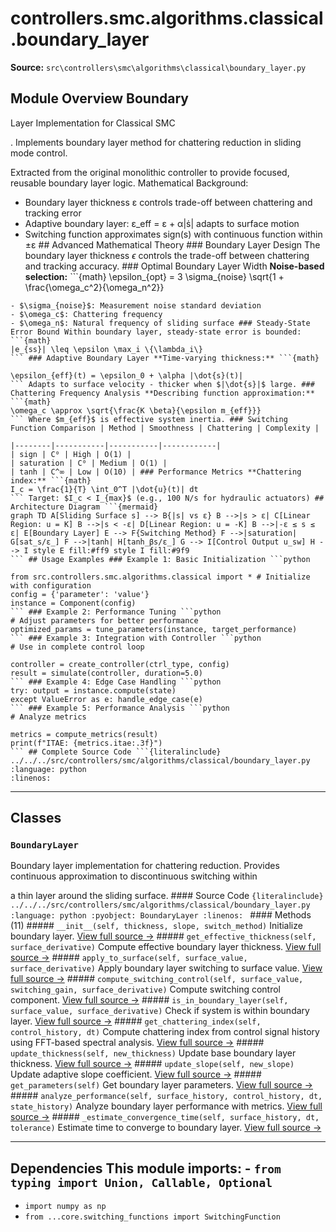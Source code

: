 # controllers.smc.algorithms.classical.boundary_layer

**Source:** `src\controllers\smc\algorithms\classical\boundary_layer.py`

## Module Overview Boundary

Layer Implementation for Classical SMC

. Implements boundary layer method for chattering reduction in sliding mode control.


Extracted from the original monolithic controller to provide focused, reusable
boundary layer logic. Mathematical Background:
- Boundary layer thickness ε controls trade-off between chattering and tracking error
- Adaptive boundary layer: ε_eff = ε + α|ṡ| adapts to surface motion
- Switching function approximates sign(s) with continuous function within ±ε ## Advanced Mathematical Theory ### Boundary Layer Design The boundary layer thickness $\epsilon$ controls the trade-off between chattering and tracking accuracy. ### Optimal Boundary Layer Width **Noise-based selection:** ```{math}
\epsilon_{opt} = 3 \sigma_{noise} \sqrt{1 + \frac{\omega_c^2}{\omega_n^2}}
``` Where:
- $\sigma_{noise}$: Measurement noise standard deviation
- $\omega_c$: Chattering frequency
- $\omega_n$: Natural frequency of sliding surface ### Steady-State Error Bound Within boundary layer, steady-state error is bounded: ```{math}
|e_{ss}| \leq \epsilon \max_i \{\lambda_i\}
``` ### Adaptive Boundary Layer **Time-varying thickness:** ```{math}

\epsilon_{eff}(t) = \epsilon_0 + \alpha |\dot{s}(t)|
``` Adapts to surface velocity - thicker when $|\dot{s}|$ large. ### Chattering Frequency Analysis **Describing function approximation:** ```{math}
\omega_c \approx \sqrt{\frac{K \beta}{\epsilon m_{eff}}}
``` Where $m_{eff}$ is effective system inertia. ### Switching Function Comparison | Method | Smoothness | Chattering | Complexity |

|--------|-----------|-----------|------------|
| sign | C⁰ | High | O(1) |
| saturation | C⁰ | Medium | O(1) |
| tanh | C^∞ | Low | O(10) | ### Performance Metrics **Chattering index:** ```{math}
I_c = \frac{1}{T} \int_0^T |\dot{u}(t)| dt
``` Target: $I_c < I_{max}$ (e.g., 100 N/s for hydraulic actuators) ## Architecture Diagram ```{mermaid}
graph TD A[Sliding Surface s] --> B{|s| vs ε} B -->|s > ε| C[Linear Region: u = K] B -->|s < -ε| D[Linear Region: u = -K] B -->|-ε ≤ s ≤ ε| E[Boundary Layer] E --> F{Switching Method} F -->|saturation| G[sat_s/ε_] F -->|tanh| H[tanh_βs/ε_] G --> I[Control Output u_sw] H --> I style E fill:#ff9 style I fill:#9f9
``` ## Usage Examples ### Example 1: Basic Initialization ```python

from src.controllers.smc.algorithms.classical import * # Initialize with configuration
config = {'parameter': 'value'}
instance = Component(config)
``` ### Example 2: Performance Tuning ```python
# Adjust parameters for better performance
optimized_params = tune_parameters(instance, target_performance)
``` ### Example 3: Integration with Controller ```python
# Use in complete control loop

controller = create_controller(ctrl_type, config)
result = simulate(controller, duration=5.0)
``` ### Example 4: Edge Case Handling ```python
try: output = instance.compute(state)
except ValueError as e: handle_edge_case(e)
``` ### Example 5: Performance Analysis ```python
# Analyze metrics

metrics = compute_metrics(result)
print(f"ITAE: {metrics.itae:.3f}")
``` ## Complete Source Code ```{literalinclude} ../../../src/controllers/smc/algorithms/classical/boundary_layer.py
:language: python
:linenos:
```

---

## Classes

### `BoundaryLayer`

Boundary layer implementation for chattering reduction. Provides continuous approximation to discontinuous switching within

a thin layer around the sliding surface. #### Source Code ```{literalinclude} ../../../src/controllers/smc/algorithms/classical/boundary_layer.py
:language: python
:pyobject: BoundaryLayer
:linenos:
``` #### Methods (11) ##### `__init__(self, thickness, slope, switch_method)` Initialize boundary layer. [View full source →](#method-boundarylayer-__init__) ##### `get_effective_thickness(self, surface_derivative)` Compute effective boundary layer thickness. [View full source →](#method-boundarylayer-get_effective_thickness) ##### `apply_to_surface(self, surface_value, surface_derivative)` Apply boundary layer switching to surface value. [View full source →](#method-boundarylayer-apply_to_surface) ##### `compute_switching_control(self, surface_value, switching_gain, surface_derivative)` Compute switching control component. [View full source →](#method-boundarylayer-compute_switching_control) ##### `is_in_boundary_layer(self, surface_value, surface_derivative)` Check if system is within boundary layer. [View full source →](#method-boundarylayer-is_in_boundary_layer) ##### `get_chattering_index(self, control_history, dt)` Compute chattering index from control signal history using FFT-based spectral analysis. [View full source →](#method-boundarylayer-get_chattering_index) ##### `update_thickness(self, new_thickness)` Update base boundary layer thickness. [View full source →](#method-boundarylayer-update_thickness) ##### `update_slope(self, new_slope)` Update adaptive slope coefficient. [View full source →](#method-boundarylayer-update_slope) ##### `get_parameters(self)` Get boundary layer parameters. [View full source →](#method-boundarylayer-get_parameters) ##### `analyze_performance(self, surface_history, control_history, dt, state_history)` Analyze boundary layer performance with metrics. [View full source →](#method-boundarylayer-analyze_performance) ##### `_estimate_convergence_time(self, surface_history, dt, tolerance)` Estimate time to converge to boundary layer. [View full source →](#method-boundarylayer-_estimate_convergence_time)

---

## Dependencies This module imports: - `from typing import Union, Callable, Optional`
- `import numpy as np`
- `from ...core.switching_functions import SwitchingFunction`
